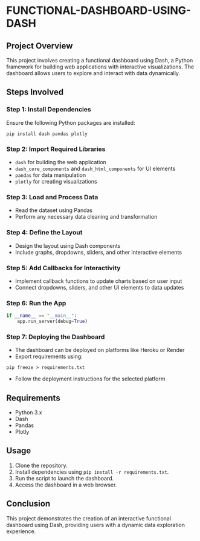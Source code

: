 # FUNCTIONAL-DASHBOARD-USING-DASH

## Project Overview
This project involves creating a functional dashboard using Dash, a Python framework for building web applications with interactive visualizations. The dashboard allows users to explore and interact with data dynamically.

## Steps Involved

### Step 1: Install Dependencies
Ensure the following Python packages are installed:
```
pip install dash pandas plotly
```

### Step 2: Import Required Libraries
- `dash` for building the web application
- `dash_core_components` and `dash_html_components` for UI elements
- `pandas` for data manipulation
- `plotly` for creating visualizations

### Step 3: Load and Process Data
- Read the dataset using Pandas
- Perform any necessary data cleaning and transformation

### Step 4: Define the Layout
- Design the layout using Dash components
- Include graphs, dropdowns, sliders, and other interactive elements

### Step 5: Add Callbacks for Interactivity
- Implement callback functions to update charts based on user input
- Connect dropdowns, sliders, and other UI elements to data updates

### Step 6: Run the App
```python
if __name__ == "__main__":
    app.run_server(debug=True)
```

### Step 7: Deploying the Dashboard
- The dashboard can be deployed on platforms like Heroku or Render
- Export requirements using:
```
pip freeze > requirements.txt
```
- Follow the deployment instructions for the selected platform

## Requirements
- Python 3.x
- Dash
- Pandas
- Plotly

## Usage
1. Clone the repository.
2. Install dependencies using `pip install -r requirements.txt`.
3. Run the script to launch the dashboard.
4. Access the dashboard in a web browser.

## Conclusion
This project demonstrates the creation of an interactive functional dashboard using Dash, providing users with a dynamic data exploration experience.

